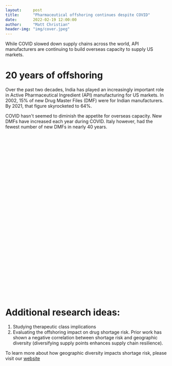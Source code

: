 ```yaml
---
layout:     post
title:      "Pharmaceutical offshoring continues despite COVID"
date:       2022-02-19 12:00:00
author:     "Matt Christian"
header-img: "img/cover.jpeg"
---
```

While COVID slowed down supply chains across the world, API manufacturers are continuing to build overseas capacity to supply US markets.

<!--more-->

# 20 years of offshoring

Over the past two decades, India has played an increasingly important role in Active Pharmaceutical Ingredient (API) manufacturing for US markets.
In 2002, 15% of new Drug Master Files (DMF) were for Indian manufacturers. By 2021, that figure skyrocketed to 64%. 

COVID hasn't seemed to diminish the appetite for overseas capacity. New DMFs have increased each year during COVID. Italy however, had the fewest number of new DMFs in nearly 40 years.

<script
  type="text/javascript"
  src="https://www.gstatic.com/charts/loader.js"
></script>
<script type="text/javascript">
  google.charts.load("current", { packages: ["corechart"] });
  google.charts.setOnLoadCallback(drawSeriesChart);

  function drawSeriesChart() {

      var data = google.visualization.arrayToDataTable([
        ['Region', 'India', 'China', 'Europe', 'US',
         'Other', { role: 'annotation' } ],
        ['2000', 34, 13, 75, 26, 22, ''],
        ['2010', 259, 73, 78, 28, 49, ''],
        ['2021', 307, 118, 35, 17, 17, '']
      ]);

      var options = {
        width: 600,
        height: 400,
        legend: { position: 'top', maxLines: 3 },
        vAxis: {
          minValue: 0,
          ticks: [0, .25, .5, .75, 1]
        },
        series: {
          0: {color:'#138808'},
          1: {color:'#EE1C25'},
          2: {color:'#222'},
          3: {color:'#222'},
          4: {color:'#222', visibleInLegend = false},
        },
        bar: { groupWidth: '75%' },
        isStacked: 'percent',
      };

    var chart = new google.visualization.ColumnChart(
      document.getElementById("series_chart_div")
    );
    chart.draw(data, options);
  }
</script>
<div id="series_chart_div" style="width: 900px; height: 500px"></div>

# Additional research ideas:

1. Studying therapeutic class implications
2. Evaluating the offshoring impact on drug shortage risk. Prior work has shown a negative correlation between shortage risk and geographic diversity (diversifying supply points enhances supply chain resilience).

To learn more about how geographic diversity impacts shortage risk, please visit our [website](https://www.usp.org/supply-chain/medicine-supply-map)


